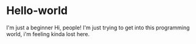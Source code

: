 # Hello-world
I'm just a beginner
Hi, people! I'm just trying to get into this programming world, i'm feeling kinda lost here. 
